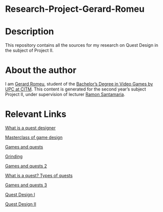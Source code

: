 # Research-Project-Gerard-Romeu
# Description
This repository contains all the sources for my research on Quest Design in the subject of Project II.
# About the author
I am [Gerard Romeu](https://www.linkedin.com/in/gerard-romeu-vidal-55bb421a2/), 
student of the [Bachelor’s Degree in Video Games by UPC at CITM](https://www.citm.upc.edu/ing/estudis/graus-videojocs/). 
This content is generated for the second year’s subject Project II, under supervision of lecturer [Ramon Santamaria](https://www.linkedin.com/in/raysan/).

# Relevant Links
[What is a quest designer](http://www.craigmakesgames.com/blog/2016/3/21/what-is-a-quest-designer)

[Masterclass of game design](https://www.pcgamesn.com/the-witcher-3-wild-hunt/the-witcher-quest-design-cd-projekt-masterclass)

[Games and quests](https://www.gamasutra.com/view/news/314812/Designing_side_quests_Study_these_7_games_and_some_Chris_Avellone_pointers.php)

[Grinding](https://www.inverse.com/gaming/how-grinding-came-to-dominate-video-game-culture)

[Games and quests 2](https://screenrant.com/video-game-side-quests-hurt-saved/)

[What is a quest? Types of quests](https://en.wikipedia.org/wiki/Quest_(video_games))

[Games and quests 3](https://www.thegamer.com/video-game-side-quests-best-ever-least-history/)

[Quest Design I](https://www.youtube.com/watch?v=otAkP5VjIv8)

[Quest Design II](https://www.youtube.com/watch?v=ur6GQp5mCYs)
